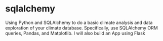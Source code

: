 # sqlalchemy
Using Python and SQLAlchemy to do a basic climate analysis and data exploration of your climate database. Specifically, use SQLAlchemy ORM queries, Pandas, and Matplotlib. I will also build an App using Flask 
